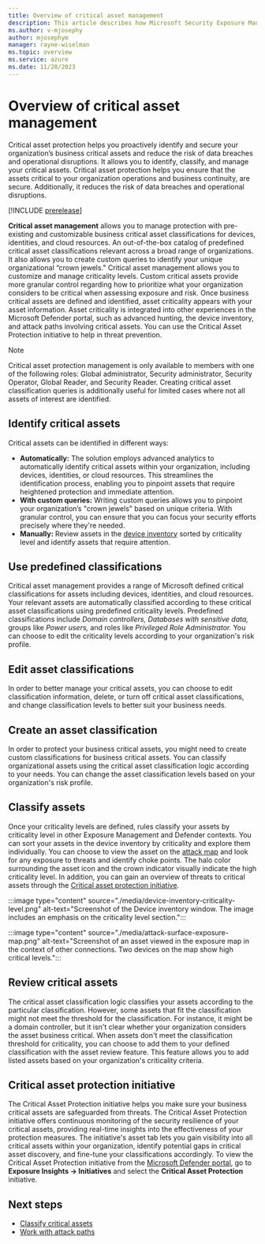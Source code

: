 ```yaml
---
title: Overview of critical asset management
description: This article describes how Microsoft Security Exposure Management's critical asset management works.
ms.author: v-mjosephy
author: mjosephym
manager: rayne-wiselman
ms.topic: overview
ms.service: azure
ms.date: 11/28/2023
---
```


# Overview of critical asset management

Critical asset protection helps you proactively identify and secure your organization’s business critical assets and reduce the risk of data breaches and operational disruptions. It allows you to identify, classify, and manage your critical assets. Critical asset protection helps you ensure that the assets critical to your organization operations and business continuity, are secure. Additionally, it reduces the risk of data breaches and operational disruptions.

[!INCLUDE [prerelease](../includes//prerelease.md)]

**Critical asset management** allows you to manage protection with pre-existing and customizable business critical asset classifications for devices, identities, and cloud resources. An out-of-the-box catalog of predefined critical asset classifications relevant across a broad range of organizations. It also allows you to create custom queries to identify your unique organizational “crown jewels." Critical asset management allows you to customize and manage criticality levels. Custom critical assets provide more granular control regarding how to prioritize what your organization considers to be critical when assessing exposure and risk. Once business critical assets are defined and identified, asset criticality appears with your asset information. Asset criticality is integrated into other experiences in the Microsoft Defender portal, such as advanced hunting, the device inventory, and attack paths involving critical assets. You can use the Critical Asset Protection initiative to help in threat prevention.

> [!NOTE]
> Critical asset protection management is only available to members with one of the following roles: Global administrator, Security administrator, Security Operator, Global Reader, and Security Reader.
>Creating critical asset classification queries is additionally useful for limited cases where not all assets of interest are identified.

## Identify critical assets

Critical assets can be identified in different ways:

- **Automatically:** The solution employs advanced analytics to automatically identify critical assets within your organization,  including devices, identities, or cloud resources. This streamlines the identification process, enabling you to pinpoint assets that require heightened protection and immediate attention.
- **With custom queries:** Writing custom queries allows you to pinpoint your organization’s "crown jewels" based on unique criteria. With granular control, you can ensure that you can focus your security efforts precisely where they're needed.
- **Manually:** Review assets in the [device inventory](/microsoft-365/security/defender-endpoint/machines-view-overview) sorted by criticality level and identify assets that require attention.

## Use predefined classifications

Critical asset management provides a range of Microsoft defined critical classifications for assets including devices, identities, and cloud resources. Your relevant assets are automatically classified according to these critical asset classifications using predefined criticality levels. Predefined classifications include *Domain controllers,* *Databases with sensitive data,* groups like *Power users,* and roles like *Privileged Role Administrator.* You can choose to edit the criticality levels according to your organization's risk profile.

## Edit asset classifications

In order to better manage your critical assets, you can choose to edit classification information, delete, or turn off critical asset classifications, and change classification levels to better suit your business needs.

## Create an asset classification

In order to protect your business critical assets, you might need to create custom classifications for business critical assets. You can classify organizational assets using the critical asset classification logic according to your needs. You can change the asset classification levels based on your organization's risk profile.

## Classify assets

Once your criticality levels are defined, rules classify your assets by criticality level in other Exposure Management and Defender contexts. You can sort your assets in the device inventory by criticality and explore them individually. You can choose to view the asset on the [attack map](enterprise-exposure-map.md) and look for any exposure to threats and identify choke points. The halo color surrounding the asset icon and the crown indicator visually indicate the high criticality level. In addition, you can gain an overview of threats to critical assets through the [Critical asset protection initiative](#critical-asset-protection-initiative).

:::image type="content" source="./media/device-inventory-criticality-level.png" alt-text="Screenshot of the Device inventory window. The image includes an emphasis on the criticality level section.":::

:::image type="content" source="./media/attack-surface-exposure-map.png" alt-text="Screenshot of an asset viewed in the exposure map in the context of other connections. Two devices on the map show high critical levels.":::

## Review critical assets

The critical asset classification logic classifies your assets according to the particular classification. However, some assets that fit the classification might not meet the threshold for the classification. For instance, it might be a domain controller, but it isn't clear whether your organization considers the asset business critical. When assets don't meet the classification threshold for criticality, you can choose to add them to your defined classification with the asset review feature. This feature allows you to add listed assets based on your organization's criticality criteria.

## Critical asset protection initiative

The Critical Asset Protection initiative helps you make sure your business critical assets are safeguarded from threats. The Critical Asset Protection initiative offers continuous monitoring of the security resilience of your critical assets, providing real-time insights into the effectiveness of your protection measures. The initiative's asset tab lets you gain visibility into all critical assets within your organization, identify potential gaps in critical asset discovery, and fine-tune your classifications accordingly. To view the Critical Asset Protection initiative from the [Microsoft Defender portal](https://security.microsoft.com/), go to **Exposure Insights -> Initiatives** and select the **Critical Asset Protection** initiative.

## Next steps

- [Classify critical assets](classify-critical-assets.md)
- [Work with attack paths](work-attack-paths-overview.md)
<!-- [!INCLUDE [support](../includes//support.md)] -->
